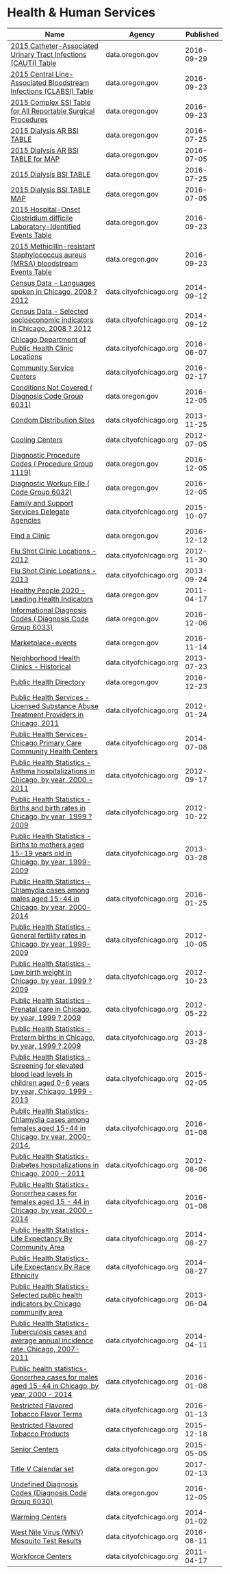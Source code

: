# Health & Human Services

Name | Agency | Published
---- | ---- | ---------
[2015 Catheter-Associated Urinary Tract Infections (CAUTI) Table](../socrata/wic4-44s9.md) | data.oregon.gov | 2016-09-29
[2015 Central Line-Associated Bloodstream Infections (CLABSI) Table](../socrata/4arj-uxbw.md) | data.oregon.gov | 2016-09-23
[2015 Complex SSI Table for All Reportable Surgical Procedures](../socrata/95xd-7hgm.md) | data.oregon.gov | 2016-09-23
[2015 Dialysis AR BSI TABLE](../socrata/4wzc-acdn.md) | data.oregon.gov | 2016-07-25
[2015 Dialysis AR BSI TABLE for MAP](../socrata/vadf-gfmj.md) | data.oregon.gov | 2016-07-05
[2015 Dialysis BSI TABLE](../socrata/kymf-447q.md) | data.oregon.gov | 2016-07-25
[2015 Dialysis BSI TABLE MAP](../socrata/3bu4-7bnc.md) | data.oregon.gov | 2016-07-05
[2015 Hospital-Onset Clostridium difficile Laboratory-Identified Events Table](../socrata/972i-raw3.md) | data.oregon.gov | 2016-09-23
[2015 Methicillin-resistant Staphylococcus aureus (MRSA) bloodstream Events Table](../socrata/rr72-wznt.md) | data.oregon.gov | 2016-09-23
[Census Data - Languages spoken in Chicago, 2008 ? 2012](../socrata/a2fk-ec6q.md) | data.cityofchicago.org | 2014-09-12
[Census Data - Selected socioeconomic indicators in Chicago, 2008 ? 2012](../socrata/kn9c-c2s2.md) | data.cityofchicago.org | 2014-09-12
[Chicago Department of Public Health Clinic Locations](../socrata/kcki-hnch.md) | data.cityofchicago.org | 2016-06-07
[Community Service Centers](../socrata/bspy-6mw8.md) | data.cityofchicago.org | 2016-02-17
[Conditions Not Covered ( Diagnosis Code Group 6031)](../socrata/btwj-27et.md) | data.oregon.gov | 2016-12-05
[Condom Distribution Sites](../socrata/azpf-uc4s.md) | data.cityofchicago.org | 2013-11-25
[Cooling Centers](../socrata/msrk-w9ih.md) | data.cityofchicago.org | 2012-07-05
[Diagnostic Procedure Codes ( Procedure Group 1119)](../socrata/gmb4-77ea.md) | data.oregon.gov | 2016-12-05
[Diagnostic Workup File ( Code Group 6032)](../socrata/etxd-jrnv.md) | data.oregon.gov | 2016-12-05
[Family and Support Services Delegate Agencies](../socrata/jmw7-ijg5.md) | data.cityofchicago.org | 2015-10-07
[Find a Clinic](../socrata/xa8e-pddq.md) | data.oregon.gov | 2016-12-12
[Flu Shot Clinic Locations - 2012](../socrata/4jy7-7m68.md) | data.cityofchicago.org | 2012-11-30
[Flu Shot Clinic Locations - 2013](../socrata/g5vx-5vqf.md) | data.cityofchicago.org | 2013-09-24
[Healthy People 2020 - Leading Health Indicators](../socrata/g34t-67fp.md) | data.oregon.gov | 2011-04-17
[Informational Diagnosis Codes ( Diagnosis Code Group 6033)](../socrata/fn3v-gen9.md) | data.oregon.gov | 2016-12-06
[Marketplace-events](../socrata/y9z5-dqiu.md) | data.oregon.gov | 2016-11-14
[Neighborhood Health Clinics - Historical](../socrata/mw69-m6xi.md) | data.cityofchicago.org | 2013-07-23
[Public Health Directory](../socrata/exqr-hwd3.md) | data.oregon.gov | 2016-12-23
[Public Health Services - Licensed Substance Abuse Treatment Providers in Chicago, 2011](../socrata/9zqv-3uhs.md) | data.cityofchicago.org | 2012-01-24
[Public Health Services- Chicago Primary Care Community Health Centers](../socrata/cjg8-dbka.md) | data.cityofchicago.org | 2014-07-08
[Public Health Statistics - Asthma hospitalizations in Chicago, by year, 2000 - 2011](../socrata/vazh-t57q.md) | data.cityofchicago.org | 2012-09-17
[Public Health Statistics - Births and birth rates in Chicago, by year, 1999 ? 2009](../socrata/4arr-givg.md) | data.cityofchicago.org | 2012-10-22
[Public Health Statistics - Births to mothers aged 15-19 years old in Chicago, by year, 1999-2009](../socrata/9kva-bt6k.md) | data.cityofchicago.org | 2013-03-28
[Public Health Statistics - Chlamydia cases among males aged 15-44 in Chicago, by year, 2000-2014](../socrata/35yf-6dy3.md) | data.cityofchicago.org | 2016-01-25
[Public Health Statistics - General fertility rates in Chicago, by year, 1999-2009](../socrata/g5zk-9ycw.md) | data.cityofchicago.org | 2012-10-05
[Public Health Statistics - Low birth weight in Chicago, by year, 1999 ? 2009](../socrata/fbxr-9u99.md) | data.cityofchicago.org | 2012-10-23
[Public Health Statistics - Prenatal care in Chicago, by year, 1999 ? 2009](../socrata/2q9j-hh6g.md) | data.cityofchicago.org | 2012-05-22
[Public Health Statistics - Preterm births in Chicago, by year, 1999 ? 2009](../socrata/rhy3-4x2f.md) | data.cityofchicago.org | 2013-03-28
[Public Health Statistics - Screening for elevated blood lead levels in children aged 0-6 years by year, Chicago, 1999 - 2013](../socrata/v2z5-jyrq.md) | data.cityofchicago.org | 2015-02-05
[Public Health Statistics- Chlamydia cases among females aged 15-44 in Chicago, by year, 2000-2014.](../socrata/bz6k-73ti.md) | data.cityofchicago.org | 2016-01-08
[Public Health Statistics- Diabetes hospitalizations in Chicago, 2000 - 2011](../socrata/vekt-28b5.md) | data.cityofchicago.org | 2012-08-06
[Public Health Statistics- Gonorrhea cases for females aged 15 - 44 in Chicago, by year, 2000 - 2014](../socrata/cgjw-mn43.md) | data.cityofchicago.org | 2016-01-08
[Public Health Statistics- Life Expectancy By Community Area](../socrata/qjr3-bm53.md) | data.cityofchicago.org | 2014-08-27
[Public Health Statistics- Life Expectancy By Race Ethnicity](../socrata/3qdj-cqb8.md) | data.cityofchicago.org | 2014-08-27
[Public Health Statistics- Selected public health indicators by Chicago community area](../socrata/iqnk-2tcu.md) | data.cityofchicago.org | 2013-06-04
[Public Health Statistics- Tuberculosis cases and average annual incidence rate, Chicago, 2007- 2011](../socrata/ndk3-zftj.md) | data.cityofchicago.org | 2014-04-11
[Public health statistics- Gonorrhea cases for males aged 15-44 in Chicago, by year, 2000 - 2014](../socrata/m5qn-gmjx.md) | data.cityofchicago.org | 2016-01-08
[Restricted Flavored Tobacco Flavor Terms](../socrata/fkci-tsq8.md) | data.cityofchicago.org | 2016-01-13
[Restricted Flavored Tobacco Products](../socrata/5wce-bks2.md) | data.cityofchicago.org | 2015-12-18
[Senior Centers](../socrata/qhfc-4cw2.md) | data.cityofchicago.org | 2015-05-05
[Title V Calendar set](../socrata/6raa-5kpf.md) | data.oregon.gov | 2017-02-13
[Undefined Diagnosis Codes (Diagnosis Code Group 6030)](../socrata/wi4n-ban3.md) | data.oregon.gov | 2016-12-05
[Warming Centers](../socrata/h243-v2q5.md) | data.cityofchicago.org | 2014-01-02
[West Nile Virus (WNV) Mosquito Test Results](../socrata/jqe8-8r6s.md) | data.cityofchicago.org | 2016-08-11
[Workforce Centers](../socrata/cs4s-nsna.md) | data.cityofchicago.org | 2011-04-17

